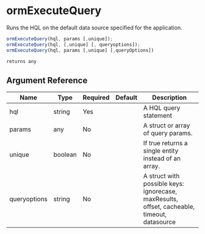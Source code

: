 # ormExecuteQuery

Runs the HQL on the default data source specified for the application.

```javascript
ormExecuteQuery(hql, params [,unique]);
ormExecuteQuery(hql, [,unique] [, queryoptions]);
ormExecuteQuery(hql, params [,unique] [,queryOptions])
```

```javascript
returns any
```

## Argument Reference

| Name | Type | Required | Default | Description |
| --- | --- | --- | --- | --- |
| hql | string | Yes |  | A HQL query statement |
| params | any | No |  | A struct or array of query params. |
| unique | boolean | No |  | If true returns a single entity instead of an array. |
| queryoptions | string | No |  | A struct with possible keys: ignorecase, maxResults, offset, cacheable, timeout, datasource |
